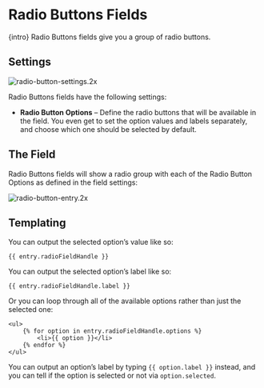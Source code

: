 # Radio Buttons Fields

{intro} Radio Buttons fields give you a group of radio buttons.

## Settings

![radio-button-settings.2x](https://craftcmsassets.craftcdn.com/images/docs/field-types/radio-buttons/radio-button-settings.2x.png)

Radio Buttons fields have the following settings:

*   **Radio Button Options** – Define the radio buttons that will be available in the field. You even get to set the option values and labels separately, and choose which one should be selected by default.

## The Field

Radio Buttons fields will show a radio group with each of the Radio Button Options as defined in the field settings:

![radio-button-entry.2x](https://craftcmsassets.craftcdn.com/images/docs/field-types/radio-buttons/radio-button-entry.2x.png)

## Templating

You can output the selected option’s value like so:

```twig
{{ entry.radioFieldHandle }}
```

You can output the selected option’s label like so:

```twig
{{ entry.radioFieldHandle.label }}
```

Or you can loop through all of the available options rather than just the selected one:

```twig
<ul>
    {% for option in entry.radioFieldHandle.options %}
        <li>{{ option }}</li>
    {% endfor %}
</ul>
```

You can output an option’s label by typing `{{ option.label }}` instead, and you can tell if the option is selected or not via `option.selected`.
